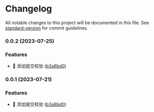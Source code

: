 # Changelog

All notable changes to this project will be documented in this file. See [standard-version](https://github.com/conventional-changelog/standard-version) for commit guidelines.

### 0.0.2 (2023-07-25)


### Features

* 🎸 添加提交校验 ([b3a8bd0](https://github.com/niuyinhao/myDemo/commit/b3a8bd07fe37d62c68155f3808f759a731ce5d0f))

### 0.0.1 (2023-07-21)


### Features

* 🎸 添加提交校验 ([b3a8bd0](https://github.com/niuyinhao/myDemo/commit/b3a8bd07fe37d62c68155f3808f759a731ce5d0f))
